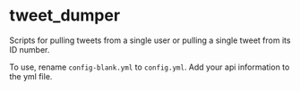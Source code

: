 # tweet_dumper

Scripts for pulling tweets from a single user or pulling a single tweet from its ID number.

To use, rename `config-blank.yml` to `config.yml`. Add your api information to the yml file.
